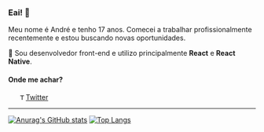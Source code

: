### Eai! 👋

Meu nome é André e tenho 17 anos. Comecei a trabalhar profissionalmente recentemente e estou buscando novas oportunidades.

🌱 Sou desenvolvedor front-end e utilizo principalmente **React** e **React Native**.

#### Onde me achar?
<ul>
  <li style="display: flex; align-items: center;">
    <img src="https://user-images.githubusercontent.com/3603793/87077942-4b727b00-c1fa-11ea-890c-c1249a500a57.png" width="12" alt="Twitter"> 
    <a href="https://twitter.com/@_andregamma" target="_blank" title="Twitter">Twitter</a>
  </li>
</ul>

<hr>


[![Anurag's GitHub stats](https://github-readme-stats.vercel.app/api?username=andregamma&count_private=true&show_icons=true&theme=radical )](https://github.com/anuraghazra/github-readme-stats)
[![Top Langs](https://github-readme-stats.vercel.app/api/top-langs/?username=anuraghazra&count_private=true&layout=compact&show_icons=true&theme=radical)](https://github.com/anuraghazra/github-readme-stats)

